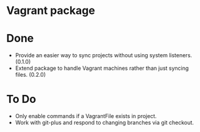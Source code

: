 # Vagrant package

# Done

- Provide an easier way to sync projects without using system listeners. (0.1.0)
- Extend package to handle Vagrant machines rather than just syncing files. (0.2.0)

# To Do

- Only enable commands if a VagrantFile exists in project.
- Work with git-plus and respond to changing branches via git checkout.
